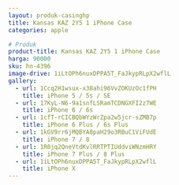 ```yaml
---
layout: produk-casinghp
title: Kansas KAZ 2Y5 1 iPhone Case
categories: apple

# Produk
product-title: Kansas KAZ 2Y5 1 iPhone Case
harga: 90000
sku: hn-4396
image-drive: 1iLtOPh6nuxDPPA5T_FaJkypRLpX2wflL
gallery:
  - url: 1Ccq2H1wsux-x38ahi96VvZOKUzOc1fPH
    title: iPhone 5 / 5s / SE
  - url: 17KyL-N6-9a1snfLSRamTCDNGXFI2z7WE
    title: iPhone 6 / 6s
  - url: 1cfT-rCICBQbWYzWrZpa2w5jcr-sZMB7p
    title: iPhone 6 Plus / 6s Plus
  - url: 1kGV9rr6jMQBYA8paH29o3RBuC1ViFUdE
    title: iPhone 7 / 8
  - url: 1R0jq2QneVtdKvlRRTPTIUddviWNzmHRY
    title: iPhone 7 Plus / 8 Plus
  - url: 1iLtOPh6nuxDPPA5T_FaJkypRLpX2wflL
    title: iPhone X
---
```

